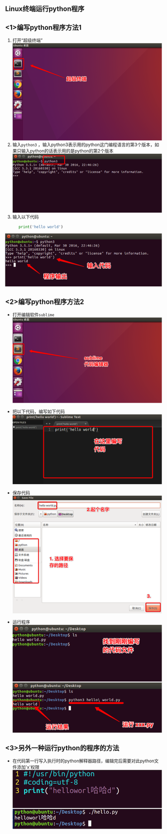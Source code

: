 
## Linux终端运行python程序


## <1>编写python程序方法1
 
 1. 打开“超级终端”
  ![](/Images/02day/01-第1天-18.png)
 2. 输入`python3` ，输入python3表示用的python这门编程语言的第3个版本，如果只输入python的话表示用的是python的第2个版本
  ![](/Images/02day/01-第1天-19.png)
 3. 输入以下代码
  ```python
  		print('hello world')
  ```
  ![](/Images/02day/01-第1天-20.png)



## <2>编写python程序方法2
+ 打开编辑软件`sublime`
 ![](/Images/02day/01-第1天-21.png)

+ 把以下代码，编写如下代码
 ![](/Images/02day/01-第1天-22.png)

+ 保存代码
 ![](/Images/02day/01-第1天-23.png)

+ 运行程序
 ![](/Images/02day/01-第1天-24.png)
 ![](/Images/02day/01-第1天-25.png)

## <3>另外一种运行python的程序的方法

* 在代码第一行写入执行时的python解释器路径，编辑完后需要对此python文件添加'x'权限
 ![](/Images/02day/Snip20161016_5.png)
 ![](/Images/02day/Snip20161016_6.png)
